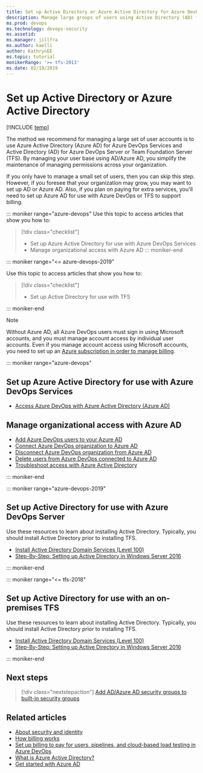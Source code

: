 ```yaml
---
title: Set up Active Directory or Azure Active Directory for Azure DevOps & TFS
description: Manage large groups of users using Active Directory (AD) for Team Foundation Server (TFS) or Azure Active Directory (Azure AD) for Azure DevOps 
ms.prod: devops
ms.technology: devops-security
ms.assetid: 
ms.manager: jillfra
ms.author: kaelli
author: KathrynEE
ms.topic: tutorial
monikerRange: '>= tfs-2013'
ms.date: 02/19/2019
---
```



# Set up Active Directory or Azure Active Directory

[!INCLUDE [temp](../../_shared/version-vsts-tfs-all-versions.md)]

The method we recommend for managing a large set of user accounts is to use Azure Active Directory (Azure AD) for Azure DevOps Services and Active Directory (AD) for Azure DevOps Server or Team Foundation Server (TFS). By managing your user base using AD/Azure AD, you simplify the maintenance of managing permissions across your organization.

If you only have to manage a small set of users, then you can skip this step. However, if you foresee that your organization may grow, you may want to set up AD or Azure AD. Also, if you plan on paying for extra services, you'll need to set up Azure AD for use with Azure DevOps or TFS to support billing.

::: moniker range="azure-devops"
Use this topic to access articles that show you how to:
> [!div class="checklist"]
> * Set up Azure Active Directory for use with Azure DevOps Services
> * Manage organizational access with Azure AD
::: moniker-end

::: moniker range="<= azure-devops-2019"

Use this topic to access articles that show you how to:
> [!div class="checklist"]
> * Set up Active Directory for use with TFS

::: moniker-end

> [!NOTE]
> Without Azure AD, all Azure DevOps users must sign in using Microsoft accounts, and you must manage account access by individual user accounts. Even if you manage account access using Microsoft accounts, you need to set up an [Azure subscription in order to manage billing](../../billing/set-up-billing-for-your-organization-vs.md).

::: moniker range="azure-devops"

## Set up Azure Active Directory for use with Azure DevOps Services

* [Access Azure DevOps with Azure Active Directory (Azure AD)](../../organizations/accounts/access-with-azure-ad.md)

## Manage organizational access with Azure AD

* [Add Azure DevOps users to your Azure AD](../../organizations/accounts/add-users-to-azure-ad.md)
* [Connect Azure DevOps organization to Azure AD](../../organizations/accounts/connect-organization-to-azure-ad.md)
* [Disconnect Azure DevOps organization from Azure AD](../../organizations/accounts/disconnect-organization-from-azure-ad.md)
* [Delete users from Azure DevOps connected to Azure AD](../../organizations/accounts/delete-users-from-services-azure-ad.md)
* [Troubleshoot access with Azure Active Directory](../../organizations/accounts/faq-azure-access.md?toc=/azure/devops/organizations/security/toc.json&bc=/azure/devops/organizations/security/breadcrumb/toc.json) 

::: moniker-end

::: moniker range="azure-devops-2019"
## Set up Active Directory for use with Azure DevOps Server

Use these resources to learn about installing Active Directory. Typically, you should install Active Directory prior to installing TFS.

* [Install Active Directory Domain Services (Level 100)](/windows-server/identity/ad-ds/deploy/install-active-directory-domain-services--level-100-)
* [Step-By-Step: Setting up Active Directory in Windows Server 2016](https://blogs.technet.microsoft.com/canitpro/2017/02/22/step-by-step-setting-up-active-directory-in-windows-server-2016/)

::: moniker-end

::: moniker range="<= tfs-2018"
## Set up Active Directory for use with an on-premises TFS

Use these resources to learn about installing Active Directory. Typically, you should install Active Directory prior to installing TFS.

* [Install Active Directory Domain Services (Level 100)](/windows-server/identity/ad-ds/deploy/install-active-directory-domain-services--level-100-)
* [Step-By-Step: Setting up Active Directory in Windows Server 2016](https://blogs.technet.microsoft.com/canitpro/2017/02/22/step-by-step-setting-up-active-directory-in-windows-server-2016/)

::: moniker-end

## Next steps

> [!div class="nextstepaction"]
> [Add AD/Azure AD security groups to built-in security groups](add-ad-aad-built-in-security-groups.md)

## Related articles

* [About security and identity](about-security-identity.md)
* [How billing works](../../billing/overview.md)
* [Set up billing to pay for users, pipelines, and cloud-based load testing in Azure DevOps](../../billing/set-up-billing-for-your-organization-vs.md) 
* [What is Azure Active Directory?](/azure/active-directory/active-directory-whatis)
* [Get started with Azure AD](/azure/active-directory/get-started-azure-ad)
 
